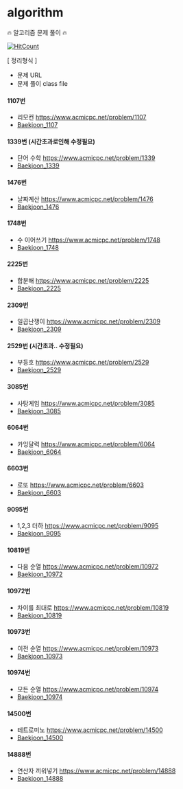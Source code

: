 # algorithm
:fire: 알고리즘 문제 풀이 :fire:

[![HitCount](http://hits.dwyl.io/sksggg123/algorithm.svg)](http://hits.dwyl.io/sksggg123/algorithm)

[ 정리형식 ]
- 문제 URL
- 문제 풀이 class file

#### 1107번  
- 리모컨 https://www.acmicpc.net/problem/1107
- [Baekjoon_1107](https://github.com/sksggg123/algorithm/blob/master/src/main/java/algorithm/Baekjoon_1107.java)

#### 1339번  (시간초과로인해 수정필요)
- 단어 수학 https://www.acmicpc.net/problem/1339
- [Baekjoon_1339](https://github.com/sksggg123/algorithm/blob/master/src/main/java/algorithm/Baekjoon_1339.java)

#### 1476번  
- 날짜계산 https://www.acmicpc.net/problem/1476
- [Baekjoon_1476](https://github.com/sksggg123/algorithm/blob/master/src/main/java/algorithm/Baekjoon_1476.java)

#### 1748번  
- 수 이어쓰기 https://www.acmicpc.net/problem/1748
- [Baekjoon_1748](https://github.com/sksggg123/algorithm/blob/master/src/main/java/algorithm/Baekjoon_1748.java)

#### 2225번  
- 합분해 https://www.acmicpc.net/problem/2225
- [Baekjoon_2225](https://github.com/sksggg123/algorithm/blob/master/src/main/java/algorithm/Baekjoon_2225.java)

#### 2309번  
- 일곱난쟁이 https://www.acmicpc.net/problem/2309
- [Baekjoon_2309](https://github.com/sksggg123/algorithm/blob/master/src/main/java/algorithm/Baekjoon_2309.java)

#### 2529번 (시간초과.. 수정필요)  
- 부등호 https://www.acmicpc.net/problem/2529
- [Baekjoon_2529](https://github.com/sksggg123/algorithm/blob/master/src/main/java/algorithm/Baekjoon_2529.java)

#### 3085번  
- 사탕게임 https://www.acmicpc.net/problem/3085
- [Baekjoon_3085](https://github.com/sksggg123/algorithm/blob/master/src/main/java/algorithm/Baekjoon_3085.java)

#### 6064번  
- 카잉달력 https://www.acmicpc.net/problem/6064
- [Baekjoon_6064](https://github.com/sksggg123/algorithm/blob/master/src/main/java/algorithm/Baekjoon_6064.java)

#### 6603번  
- 로또 https://www.acmicpc.net/problem/6603
- [Baekjoon_6603](https://github.com/sksggg123/algorithm/blob/master/src/main/java/algorithm/Baekjoon_6603.java)

#### 9095번  
- 1,2,3 더하 https://www.acmicpc.net/problem/9095
- [Baekjoon_9095](https://github.com/sksggg123/algorithm/blob/master/src/main/java/algorithm/Baekjoon_9095.java)

#### 10819번
- 다음 순열 https://www.acmicpc.net/problem/10972
- [Baekjoon_10972](https://github.com/sksggg123/algorithm/blob/master/src/main/java/algorithm/Baekjoon_10972.java)

#### 10972번
- 차이를 최대로 https://www.acmicpc.net/problem/10819
- [Baekjoon_10819](https://github.com/sksggg123/algorithm/blob/master/src/main/java/algorithm/Baekjoon_10819.java)

#### 10973번
- 이전 순열 https://www.acmicpc.net/problem/10973
- [Baekjoon_10973](https://github.com/sksggg123/algorithm/blob/master/src/main/java/algorithm/Baekjoon_10973.java)

#### 10974번
- 모든 순열 https://www.acmicpc.net/problem/10974
- [Baekjoon_10974](https://github.com/sksggg123/algorithm/blob/master/src/main/java/algorithm/Baekjoon_10974.java)

#### 14500번  
- 테트로미노 https://www.acmicpc.net/problem/14500
- [Baekjoon_14500](https://github.com/sksggg123/algorithm/blob/master/src/main/java/algorithm/Baekjoon_14500.java)

#### 14888번  
- 연산자 끼워넣기 https://www.acmicpc.net/problem/14888
- [Baekjoon_14888](https://github.com/sksggg123/algorithm/blob/master/src/main/java/algorithm/Baekjoon_14888.java)